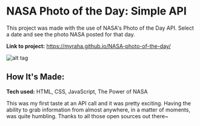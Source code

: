 # NASA Photo of the Day: Simple API
This project was made with the use of NASA's Photo of the Day API. Select a date and see the photo NASA posted for that day.

**Link to project:** https://myraha.github.io/NASA-photo-of-the-day/

![alt tag](nasa-photooftheday.png)

## How It's Made:

**Tech used:** HTML, CSS, JavaScript, The Power of NASA

This was my first taste at an API call and it was pretty exciting. Having the ability to grab information from almost anywhere, in a matter of moments, was quite humbling. Thanks to all those open sources out there~

